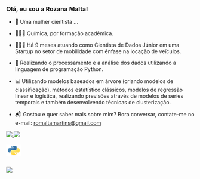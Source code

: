 ### Olá, eu sou a Rozana Malta!
- 🧪 Uma mulher cientista ... 
- 👩🏾‍🔬 Química, por formação acadêmica.
- 👩🏽‍💻 Há 9 meses atuando como Cientista de Dados Júnior em uma Startup no setor de mobilidade com ênfase na locação de veículos.
- 🌱 Realizando o processamento e a análise dos dados utilizando a linguagem de programação Python. 
- 📊 Utilizando modelos baseados em árvore (criando modelos de classificação), métodos estatístico clássicos, modelos de regressão linear e logística, realizando previsões através de modelos de séries temporais e também desenvolvendo técnicas de clusterização. 

- 📬 Gostou e quer saber mais sobre mim? Bora conversar, contate-me no e-mail: romaltamartins@gmail.com

<div>
  <a href="https://github.com/Rozana-Malta">
  <img height="165em" src="https://github-readme-stats.vercel.app/api?username=Rozana-Malta&show_icons=true&theme=radical&include_all_commits=true&count_private=true"/>
  <img height="165em" src="https://github-readme-stats.vercel.app/api/top-langs/?username=Rozana-Malta&layout=compact&langs_count=7&theme=radical"/>
</div>

  <div style="display: inline_block"><br>
  <img align="center" alt="Roz-Python" height="30" width="40" src="https://raw.githubusercontent.com/devicons/devicon/master/icons/python/python-original.svg">
</div>

  ##
  
  <div> 
  <a href="https://www.linkedin.com/in/rozanamalta/" target="_blank"><img src="https://img.shields.io/badge/-LinkedIn-%230077B5?style=for-the-badge&logo=linkedin&logoColor=white" target="_blank"></a> 
 
</div>
